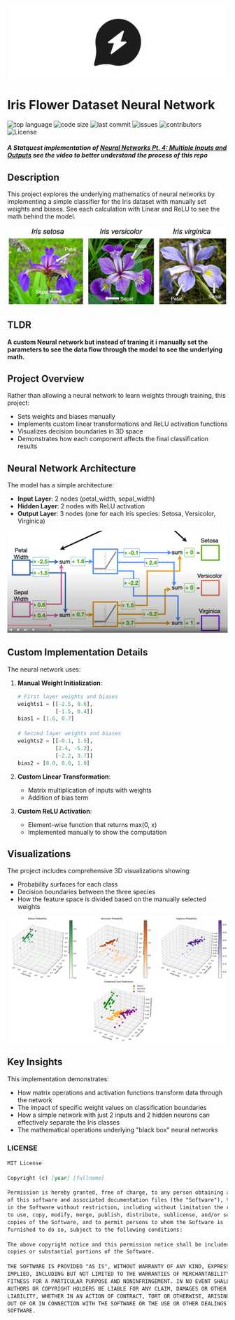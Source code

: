 ![Banner](./assets/gpt-null-banner-black.png)
# Iris Flower Dataset Neural Network 

![top language](https://img.shields.io/github/languages/top/gpt-null/template)
![code size](https://img.shields.io/github/languages/code-size/gpt-null/template)
![last commit](https://img.shields.io/github/last-commit/gpt-null/template)
![issues](https://img.shields.io/github/issues/gpt-null/template)
![contributors](https://img.shields.io/github/contributors/gpt-null/template)
![License](https://img.shields.io/github/license/gpt-null/template)

##### **A Statquest implementation of [Neural Networks Pt. 4: Multiple Inputs and Outputs](https://www.youtube.com/watch?v=83LYR-1IcjA&list=PLblh5JKOoLUIxGDQs4LFFD--41Vzf-ME1&index=9)** see the video to better understand the process of this repo

## Description
This project explores the underlying mathematics of neural networks by implementing a simple classifier for the Iris dataset with manually set weights and biases. See each calculation with Linear and ReLU to see the math behind the model.

![alt text](assets/iris_dataset_image.png)

## TLDR
**A custom Neural network but instead of traning it i manually set the parameters to see the data flow through the model to see the underlying math.**

## Project Overview

Rather than allowing a neural network to learn weights through training, this project:
- Sets weights and biases manually
- Implements custom linear transformations and ReLU activation functions
- Visualizes decision boundaries in 3D space
- Demonstrates how each component affects the final classification results

## Neural Network Architecture

The model has a simple architecture:
- **Input Layer**: 2 nodes (petal_width, sepal_width)
- **Hidden Layer**: 2 nodes with ReLU activation
- **Output Layer**: 3 nodes (one for each Iris species: Setosa, Versicolor, Virginica)

![alt text](assets/output-onlinepngtools.png)

## Custom Implementation Details

The neural network uses:

1. **Manual Weight Initialization**:
   ```python
   # First layer weights and biases
   weights1 = [[-2.5, 0.6],
               [-1.5, 0.4]]
   bias1 = [1.6, 0.7]
   
   # Second layer weights and biases
   weights2 = [[-0.1, 1.5],
               [2.4, -5.2],
               [-2.2, 3.7]]
   bias2 = [0.0, 0.0, 1.0]
   ```

2. **Custom Linear Transformation**:
   - Matrix multiplication of inputs with weights
   - Addition of bias term
   
3. **Custom ReLU Activation**:
   - Element-wise function that returns max(0, x)
   - Implemented manually to show the computation

## Visualizations

The project includes comprehensive 3D visualizations showing:
- Probability surfaces for each class
- Decision boundaries between the three species
- How the feature space is divided based on the manually selected weights

![assets/](assets/output.png)

## Key Insights

This implementation demonstrates:
- How matrix operations and activation functions transform data through the network
- The impact of specific weight values on classification boundaries
- How a simple network with just 2 inputs and 2 hidden neurons can effectively separate the Iris classes
- The mathematical operations underlying "black box" neural networks




### LICENSE

```markdown
MIT License

Copyright (c) [year] [fullname]

Permission is hereby granted, free of charge, to any person obtaining a copy
of this software and associated documentation files (the "Software"), to deal
in the Software without restriction, including without limitation the rights
to use, copy, modify, merge, publish, distribute, sublicense, and/or sell
copies of the Software, and to permit persons to whom the Software is
furnished to do so, subject to the following conditions:

The above copyright notice and this permission notice shall be included in all
copies or substantial portions of the Software.

THE SOFTWARE IS PROVIDED "AS IS", WITHOUT WARRANTY OF ANY KIND, EXPRESS OR
IMPLIED, INCLUDING BUT NOT LIMITED TO THE WARRANTIES OF MERCHANTABILITY,
FITNESS FOR A PARTICULAR PURPOSE AND NONINFRINGEMENT. IN NO EVENT SHALL THE
AUTHORS OR COPYRIGHT HOLDERS BE LIABLE FOR ANY CLAIM, DAMAGES OR OTHER
LIABILITY, WHETHER IN AN ACTION OF CONTRACT, TORT OR OTHERWISE, ARISING FROM,
OUT OF OR IN CONNECTION WITH THE SOFTWARE OR THE USE OR OTHER DEALINGS IN THE
SOFTWARE.
```